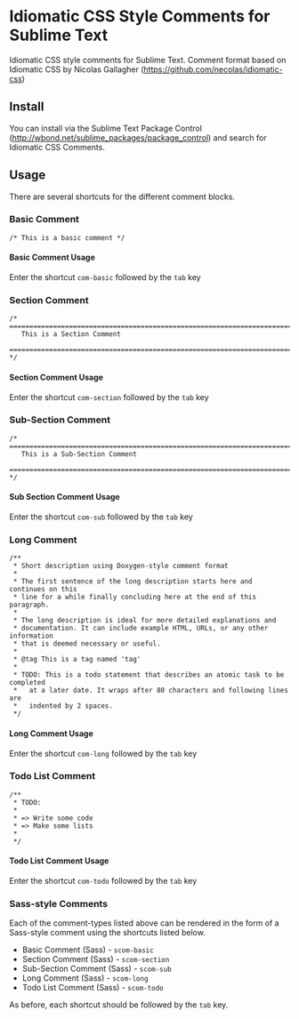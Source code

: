 Idiomatic CSS Style Comments for Sublime Text
=============================================

Idiomatic CSS style comments for Sublime Text.  Comment format based on Idiomatic CSS by Nicolas Gallagher (https://github.com/necolas/idiomatic-css)

## Install

You can install via the Sublime Text Package Control (http://wbond.net/sublime_packages/package_control) and search for Idiomatic CSS Comments.

## Usage

There are several shortcuts for the different comment blocks.

### Basic Comment

	/* This is a basic comment */

#### Basic Comment Usage

Enter the shortcut `com-basic` followed by the `tab` key

### Section Comment

	/* ==========================================================================
   	   This is a Section Comment
       ========================================================================== */

#### Section Comment Usage

Enter the shortcut `com-section` followed by the `tab` key

### Sub-Section Comment

	/* ==========================================================================
   	   This is a Sub-Section Comment
       ========================================================================== */

#### Sub Section Comment Usage

Enter the shortcut `com-sub` followed by the `tab` key

### Long Comment

	/**
	 * Short description using Doxygen-style comment format
	 *
	 * The first sentence of the long description starts here and continues on this
	 * line for a while finally concluding here at the end of this paragraph.
	 *
	 * The long description is ideal for more detailed explanations and
	 * documentation. It can include example HTML, URLs, or any other information
	 * that is deemed necessary or useful.
	 *
	 * @tag This is a tag named 'tag'
	 *
	 * TODO: This is a todo statement that describes an atomic task to be completed
	 *   at a later date. It wraps after 80 characters and following lines are
	 *   indented by 2 spaces.
	 */

#### Long Comment Usage

Enter the shortcut `com-long` followed by the `tab` key

### Todo List Comment

	/**
	 * TODO:
	 *
	 * => Write some code
	 * => Make some lists
	 *
	 */

#### Todo List Comment Usage

Enter the shortcut `com-todo` followed by the `tab` key


### Sass-style Comments

Each of the comment-types listed above can be rendered in the form of a Sass-style comment using the shortcuts listed below.

* Basic Comment (Sass) - `scom-basic`
* Section Comment (Sass) - `scom-section`
* Sub-Section Comment (Sass) - `scom-sub`
* Long Comment (Sass) - `scom-long`
* Todo List Comment (Sass) - `scom-todo`

As before, each shortcut should be followed by the `tab` key.
